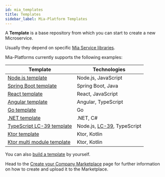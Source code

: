 ```yaml
---
id: mia_templates
title: Templates
sidebar_label: Mia-Platform Templates
---
```

A **Template** is a base repository from which you can start to create a new Microservice.  

Usually they depend on specific [Mia Service libraries](/libraries/mia-service-libraries.md).

Mia-Platforms currently supports the following examples:

| **Template**                                                                                          | **Technologies**                                                   |
| ----------------------------------------------------------------------------------------------------- | ------------------------------------------------------------------ |
| [Node.js template](https://github.com/mia-platform-marketplace/Node.js-Custom-Plugin-Template/)       | Node.js, JavaScript                                                |
| [Spring Boot template](https://github.com/mia-platform-marketplace/SpringBoot-Custom-Plugin-Template) | Spring Boot, Java                                                  |
| [React template](https://github.com/mia-platform-marketplace/React-App-Template)                      | React, JavaScript                                                  |
| [Angular template](https://github.com/mia-platform-marketplace/Angular-App-Template)                  | Angular, TypeScript                                                |
| [Go template](https://github.com/mia-platform-marketplace/Go-Template)                                | Go                                                                 |
| [.NET template](https://github.com/mia-platform-marketplace/DotNet-Microservice-Template)             | .NET, C#                                                           |
| [TypeScript LC-39 template](https://github.com/mia-platform-marketplace/Typescript-LC39-Template)     | Node.js, [LC-39](https://github.com/mia-platform/lc39), TypeScript |
| [Ktor template](https://github.com/mia-platform-marketplace/Ktor-Template)                            | Ktor, Kotlin                                                       |
| [Ktor multi module template](https://github.com/mia-platform-marketplace/Ktor-Multi-Module-Template)  | Ktor, Kotlin                                                       | . |

You can also [build a template](/marketplace/add_to_marketplace/add_item_by_type/add_template_or_example.md) by yourself.

Head to the [Create your Company Marketplace](/marketplace/add_to_marketplace/create_your_company_marketplace.md) page for further information on how to create and upload it to the Marketplace.
